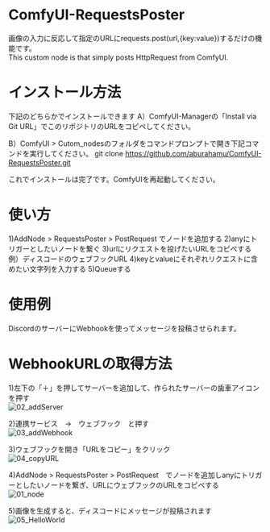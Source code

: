 # ComfyUI-RequestsPoster
画像の入力に反応して指定のURLにrequests.post(url,{key:value})するだけの機能です。<br>
This custom node is that simply posts HttpRequest from ComfyUI.<br>

# インストール方法
下記のどちらかでインストールできます
A）ComfyUI-Managerの「Install via Git URL」でこのリポジトリのURLをコピペしてください。

B）ComfyUI > Cutom_nodesのフォルダをコマンドプロンプトで開き下記コマンドを実行してください。
git clone https://github.com/aburahamu/ComfyUI-RequestsPoster.git

これでインストールは完了です。ComfyUIを再起動してください。

# 使い方
1)AddNode > RequestsPoster > PostRequest でノードを追加する
2)anyにトリガーとしたいノードを繋ぐ
3)urlにリクエストを投げたいURLをコピペする　例）ディスコードのウェブフックURL
4)keyとvalueにそれぞれリクエストに含めたい文字列を入力する
5)Queueする

# 使用例<br>
DiscordのサーバーにWebhookを使ってメッセージを投稿させられます。<br>

# WebhookURLの取得方法<br>
1)左下の「＋」を押してサーバーを追加して、作られたサーバーの歯車アイコンを押す<br>
![02_addServer](https://github.com/aburahamu/ComfyUI-RequestsPoster/assets/166828042/a9c2b8d9-0a21-4eeb-9409-6c5a82a3b9d4)

2)連携サービス　→　ウェブフック　と押す<br>
![03_addWebhook](https://github.com/aburahamu/ComfyUI-RequestsPoster/assets/166828042/89b17581-51ab-404a-9d94-2117c4ec25d6)

3)ウェブフックを開き「URLをコピー」をクリック<br>
![04_copyURL](https://github.com/aburahamu/ComfyUI-RequestsPoster/assets/166828042/c8ebcd28-7464-4ebb-ab0c-8d0f7b16a443)

4)AddNode > RequestsPoster > PostRequest　でノードを追加しanyにトリガーとしたいノードを繋ぎ、URLにウェブフックのURLをコピペする<br>
![01_node](https://github.com/aburahamu/ComfyUI-RequestsPoster/assets/166828042/36fb87ad-21a6-49ca-b145-d2e7f583b322)

5)画像を生成すると、ディスコードにメッセージが投稿されます<br>
![05_HelloWorld](https://github.com/aburahamu/ComfyUI-RequestsPoster/assets/166828042/058960e2-0983-4b8c-be35-ca5bd2aa7cb0)
